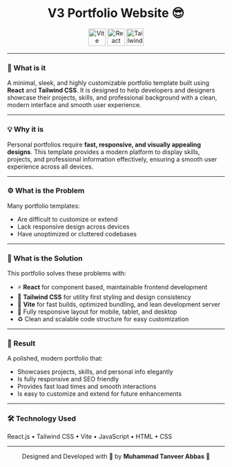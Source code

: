 <div align="center">

<br/>

<h1 align="center">V3 Portfolio Website 😎</h1>

<div align="center">
  <img src="https://img.shields.io/badge/Vite-646CFF?logo=vite&logoColor=white&style=for-the-badge" height="40" alt="Vite logo" />
  <img src="https://img.shields.io/badge/React-61DAFB?logo=react&logoColor=black&style=for-the-badge" height="40" alt="React logo" />
  <img src="https://img.shields.io/badge/Tailwind%20CSS-06B6D4?logo=tailwindcss&logoColor=black&style=for-the-badge" height="40" alt="Tailwind CSS logo" />
</div>

</div>

---

### 🧠 What is it

A minimal, sleek, and highly customizable portfolio template built using **React** and **Tailwind CSS**.
It is designed to help developers and designers showcase their projects, skills, and professional background with a clean, modern interface and smooth user experience.

---

### 💡 Why it is

Personal portfolios require **fast, responsive, and visually appealing designs**.
This template provides a modern platform to display skills, projects, and professional information effectively, ensuring a smooth user experience across all devices.

---

### ⚙️ What is the Problem

Many portfolio templates:

- Are difficult to customize or extend
- Lack responsive design across devices
- Have unoptimized or cluttered codebases

---

### 🧩 What is the Solution

This portfolio solves these problems with:

- ⚡ **React** for component based, maintainable frontend development
- 🎨 **Tailwind CSS** for utility first styling and design consistency
- 🧠 **Vite** for fast builds, optimized bundling, and lean development server
- 📱 Fully responsive layout for mobile, tablet, and desktop
- ♻️ Clean and scalable code structure for easy customization

---

### 🚀 Result

A polished, modern portfolio that:

- Showcases projects, skills, and personal info elegantly
- Is fully responsive and SEO friendly
- Provides fast load times and smooth interactions
- Is easy to customize and extend for future enhancements

---

### 🛠️ Technology Used

React.js • Tailwind CSS • Vite • JavaScript • HTML • CSS

---

<div align="center">

Designed and Developed with 🧠 by **Muhammad Tanveer Abbas** 🌟

</div>
